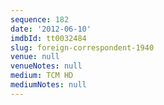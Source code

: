 ```yaml
---
sequence: 182
date: '2012-06-10'
imdbId: tt0032484
slug: foreign-correspondent-1940
venue: null
venueNotes: null
medium: TCM HD
mediumNotes: null
---
```


